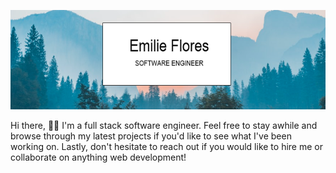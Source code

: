 
![Web Development](https://github.com/EmilieFlores/EmilieFlores/blob/main/myBanner.PNG)

Hi there, 👋🏽  I'm a full stack software engineer. Feel free to stay awhile and browse through my latest projects if you'd like to see what I've been working on. Lastly, don't hesitate to reach out if you would like to hire me or collaborate on anything web development!
